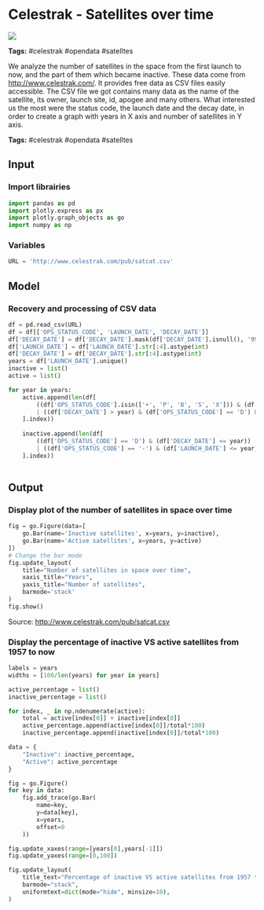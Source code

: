 # Celestrak - Satellites over time
<a href="https://app.naas.ai/user-redirect/naas/downloader?url=https://raw.githubusercontent.com/jupyter-naas/awesome-notebooks/master/Celestrak/Celestrak_Satellites_over_time.ipynb" target="_parent"><img src="https://naasai-public.s3.eu-west-3.amazonaws.com/open_in_naas.svg"/></a>

**Tags:** #celestrak #opendata #satelltes

We analyze the number of satellites in the space from the first launch to now, and the part of them which became inactive.
These data come from http://www.celestrak.com/. It provides free data as CSV files easily accessible.
The CSV file we got contains many data as the name of the satellite, its owner, launch site, id, apogee and many others.
What interested us the most were the status code, the launch date and the decay date, in order to create a graph with years in X axis and number of satellites in Y axis.

**Tags:** #celestrak #opendata #satelltes

## Input

### Import librairies


```python
import pandas as pd
import plotly.express as px
import plotly.graph_objects as go
import numpy as np
```

### Variables


```python
URL = 'http://www.celestrak.com/pub/satcat.csv'
```

## Model

### Recovery and processing of CSV data


```python
df = pd.read_csv(URL)
df = df[['OPS_STATUS_CODE', 'LAUNCH_DATE', 'DECAY_DATE']]
df['DECAY_DATE'] = df['DECAY_DATE'].mask(df['DECAY_DATE'].isnull(), '9999')
df['LAUNCH_DATE'] = df['LAUNCH_DATE'].str[:4].astype(int)
df['DECAY_DATE'] = df['DECAY_DATE'].str[:4].astype(int)
years = df['LAUNCH_DATE'].unique()
inactive = list()
active = list()

for year in years:
    active.append(len(df[
        ((df['OPS_STATUS_CODE'].isin(['+', 'P', 'B', 'S', 'X'])) & (df['LAUNCH_DATE'] <= year))
        | ((df['DECAY_DATE'] > year) & (df['OPS_STATUS_CODE'] == 'D') & (df['LAUNCH_DATE'] <= year))
    ].index))
    
    inactive.append(len(df[
        ((df['OPS_STATUS_CODE'] == 'D') & (df['DECAY_DATE'] <= year))
        | ((df['OPS_STATUS_CODE'] == '-') & (df['LAUNCH_DATE'] <= year) )
    ].index))
    
```

## Output

### Display plot of the number of satellites in space over time


```python
fig = go.Figure(data=[
    go.Bar(name='Inactive satellites', x=years, y=inactive),
    go.Bar(name='Active satellites', x=years, y=active)
])
# Change the bar mode
fig.update_layout(
    title="Number of satellites in space over time",
    xaxis_title="Years",
    yaxis_title="Number of satellites",
    barmode='stack'
)
fig.show()
```

Source: http://www.celestrak.com/pub/satcat.csv

### Display the percentage of inactive VS active satellites from 1957 to now


```python
labels = years
widths = [100/len(years) for year in years]

active_percentage = list()
inactive_percentage = list()

for index, _ in np.ndenumerate(active):
    total = active[index[0]] + inactive[index[0]]
    active_percentage.append(active[index[0]]/total*100)
    inactive_percentage.append(inactive[index[0]]/total*100)

data = {
    "Inactive": inactive_percentage,
    "Active": active_percentage
}

fig = go.Figure()
for key in data:
    fig.add_trace(go.Bar(
        name=key,
        y=data[key],
        x=years,
        offset=0
    ))

fig.update_xaxes(range=[years[0],years[-1]])
fig.update_yaxes(range=[0,100])

fig.update_layout(
    title_text="Percentage of inactive VS active satellites from 1957 to now",
    barmode="stack",
    uniformtext=dict(mode="hide", minsize=10),
)
```
